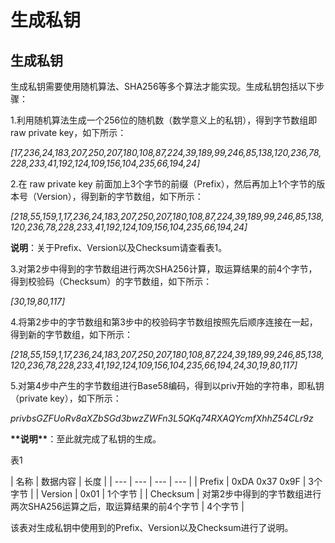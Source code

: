 # 生成私钥

## 生成私钥

生成私钥需要使用随机算法、SHA256等多个算法才能实现。生成私钥包括以下步骤：

1.利用随机算法生成一个256位的随机数（数学意义上的私钥），得到字节数组即 raw private key，如下所示：

_\[17,236,24,183,207,250,207,180,108,87,224,39,189,99,246,85,138,120,236,78,228,233,41,192,124,109,156,104,235,66,194,24\]_

2.在 raw private key 前面加上3个字节的前缀（Prefix），然后再加上1个字节的版本号（Version），得到新的字节数组，如下所示：

_\[218,55,159,1,17,236,24,183,207,250,207,180,108,87,224,39,189,99,246,85,138,120,236,78,228,233,41,192,124,109,156,104,235,66,194,24\]_

**说明**：关于Prefix、Version以及Checksum请查看表1。

3.对第2步中得到的字节数组进行两次SHA256计算，取运算结果的前4个字节，得到校验码（Checksum）的字节数组，如下所示：

_\[30,19,80,117\]_

4.将第2步中的字节数组和第3步中的校验码字节数组按照先后顺序连接在一起，得到新的字节数组，如下所示：

_\[218,55,159,1,17,236,24,183,207,250,207,180,108,87,224,39,189,99,246,85,138,120,236,78,228,233,41,192,124,109,156,104,235,66,194,24,30,19,80,117\]_

5.对第4步中产生的字节数组进行Base58编码，得到以priv开始的字符串，即私钥（private key），如下所示：

_privbsGZFUoRv8aXZbSGd3bwzZWFn3L5QKq74RXAQYcmfXhhZ54CLr9z_

**\*\*说明\*\***：至此就完成了私钥的生成。

表1

| 名称 | 数据内容 | 长度 |
| --- | --- | --- | --- |
| Prefix | 0xDA 0x37 0x9F | 3个字节 |
| Version | 0x01 | 1个字节  |
| Checksum | 对第2步中得到的字节数组进行两次SHA256运算之后，取运算结果的前4个字节 | 4个字节 |

该表对生成私钥中使用到的Prefix、Version以及Checksum进行了说明。































































































































































































































































































































































